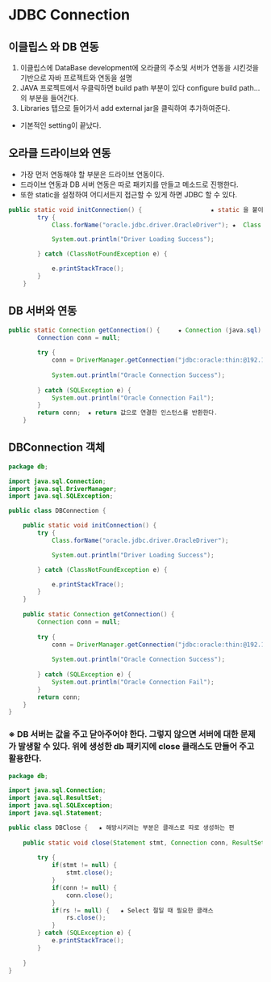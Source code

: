 # JDBC Connection
## 이클립스 와  DB 연동
1. 이클립스에 DataBase development에 오라클의 주소및 서버가 연동을 시킨것을 기반으로 자바 프로젝트와 연동을 설명
2. JAVA 프로젝트에서 우클릭하면 build path 부분이 있다 configure build path... 의 부분을 들어간다.
3. Libraries 탭으로 들어가서 add external jar을 클릭하여 추가하여준다.

- 기본적인 setting이 끝났다.

## 오라클 드라이브와 연동
- 가장 먼저 연동해야 할 부분은 드라이브 연동이다.
- 드라이브 연동과 DB 서버 연동은 따로 패키지를 만들고 메소드로 진행한다. 
- 또한 static을 설정하여 어디서든지 접근할 수 있게 하면 JDBC 할 수 있다.

```java
public static void initConnection() {                   ★ static 을 붙이는 이유는 어디서든지 바로 접근이 가능하게 끔 한다.
		try {
			Class.forName("oracle.jdbc.driver.OracleDriver"); ★  Class.forName 은 드라이버가 있는지 확인하는 식

			System.out.println("Driver Loading Success");

		} catch (ClassNotFoundException e) {

			e.printStackTrace();
		}
	}
```
## DB 서버와 연동
```java
public static Connection getConnection() {     ★ Connection (java.sql) = jdbc의 오브젝트를 읽어준다.
		Connection conn = null;
		
		try {
			conn = DriverManager.getConnection("jdbc:oracle:thin:@192.168.7.45:1521:xe", "hr", "hr");  ★ url 은 연동된 DB의 url  프로퍼티에서 복붙 그리고 사용자, 비번 입력
			
			System.out.println("Oracle Connection Success");
			
		} catch (SQLException e) {
			System.out.println("Oracle Connection Fail");
		}
		return conn;  ★ return 값으로 연결한 인스턴스를 반환한다.
	}
```

## DBConnection 객체
```java
package db;

import java.sql.Connection;
import java.sql.DriverManager;
import java.sql.SQLException;

public class DBConnection {

	public static void initConnection() {  
		try {
			Class.forName("oracle.jdbc.driver.OracleDriver"); 

			System.out.println("Driver Loading Success");

		} catch (ClassNotFoundException e) {

			e.printStackTrace();
		}
	}
	
	public static Connection getConnection() { 
		Connection conn = null;
		
		try {
			conn = DriverManager.getConnection("jdbc:oracle:thin:@192.168.7.45:1521:xe", "hr", "hr"); 
			
			System.out.println("Oracle Connection Success");
			
		} catch (SQLException e) {
			System.out.println("Oracle Connection Fail");
		}
		return conn;  
	}
}
```
### ※ DB 서버는 값을 주고 닫아주어야 한다. 그렇지 않으면 서버에 대한 문제가 발생할 수 있다. 위에 생성한 db 패키지에 close 클래스도 만들어 주고 활용한다.
```java
package db;

import java.sql.Connection;
import java.sql.ResultSet;
import java.sql.SQLException;
import java.sql.Statement;

public class DBClose {   ★ 해방시키려는 부분은 클래스로 따로 생성하는 편
	
	public static void close(Statement stmt, Connection conn, ResultSet rs) {
		
		try {
			if(stmt != null) {
				stmt.close();
			}	
			if(conn != null) {
				conn.close();
			}
			if(rs != null) {   ★ Select 절일 때 필요한 클래스
				rs.close();
			}
		} catch (SQLException e) {
			e.printStackTrace();
		}
		
	}
}
```
